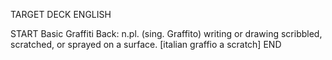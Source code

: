 TARGET DECK
ENGLISH

START
Basic
Graffiti
Back: n.pl. (sing. Graffito) writing or drawing scribbled, scratched, or sprayed on a surface. [italian graffio a scratch]
END
